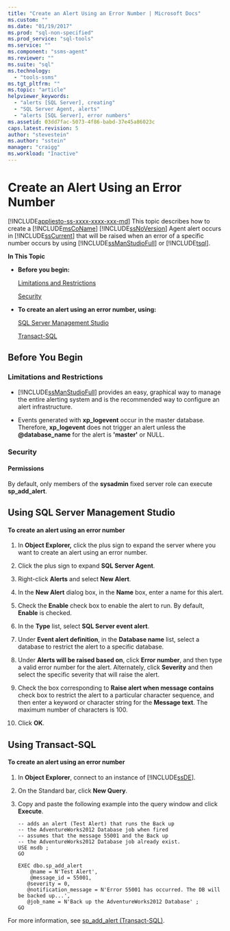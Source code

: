 ```yaml
---
title: "Create an Alert Using an Error Number | Microsoft Docs"
ms.custom: ""
ms.date: "01/19/2017"
ms.prod: "sql-non-specified"
ms.prod_service: "sql-tools"
ms.service: ""
ms.component: "ssms-agent"
ms.reviewer: ""
ms.suite: "sql"
ms.technology: 
  - "tools-ssms"
ms.tgt_pltfrm: ""
ms.topic: "article"
helpviewer_keywords: 
  - "alerts [SQL Server], creating"
  - "SQL Server Agent, alerts"
  - "alerts [SQL Server], error numbers"
ms.assetid: 03dd7fac-5073-4f86-babd-37e45a86023c
caps.latest.revision: 5
author: "stevestein"
ms.author: "sstein"
manager: "craigg"
ms.workload: "Inactive"
---
```

# Create an Alert Using an Error Number
[!INCLUDE[appliesto-ss-xxxx-xxxx-xxx-md](../../includes/appliesto-ss-xxxx-xxxx-xxx-md.md)]
This topic describes how to create a [!INCLUDE[msCoName](../../includes/msconame_md.md)] [!INCLUDE[ssNoVersion](../../includes/ssnoversion_md.md)] Agent alert occurs in [!INCLUDE[ssCurrent](../../includes/sscurrent_md.md)] that will be raised when an error of a specific number occurs by using [!INCLUDE[ssManStudioFull](../../includes/ssmanstudiofull_md.md)] or [!INCLUDE[tsql](../../includes/tsql_md.md)].  
  
**In This Topic**  
  
-   **Before you begin:**  
  
    [Limitations and Restrictions](#Restrictions)  
  
    [Security](#Security)  
  
-   **To create an alert using an error number, using:**  
  
    [SQL Server Management Studio](#SSMSProcedure)  
  
    [Transact-SQL](#TsqlProcedure)  
  
## <a name="BeforeYouBegin"></a>Before You Begin  
  
### <a name="Restrictions"></a>Limitations and Restrictions  
  
-   [!INCLUDE[ssManStudioFull](../../includes/ssmanstudiofull_md.md)] provides an easy, graphical way to manage the entire alerting system and is the recommended way to configure an alert infrastructure.  
  
-   Events generated with **xp_logevent** occur in the master database. Therefore, **xp_logevent** does not trigger an alert unless the **@database_name** for the alert is **'master'** or NULL.  
  
### <a name="Security"></a>Security  
  
#### <a name="Permissions"></a>Permissions  
By default, only members of the **sysadmin** fixed server role can execute **sp_add_alert**.  
  
## <a name="SSMSProcedure"></a>Using SQL Server Management Studio  
  
#### To create an alert using an error number  
  
1.  In **Object Explorer,** click the plus sign to expand the server where you want to create an alert using an error number.  
  
2.  Click the plus sign to expand **SQL Server Agent**.  
  
3.  Right-click **Alerts** and select **New Alert**.  
  
4.  In the **New Alert** dialog box, in the **Name** box, enter a name for this alert.  
  
5.  Check the **Enable** check box to enable the alert to run. By default, **Enable** is checked.  
  
6.  In the **Type** list, select **SQL Server event alert**.  
  
7.  Under **Event alert definition**, in the **Database name** list, select a database to restrict the alert to a specific database.  
  
8.  Under **Alerts will be raised based on**, click **Error number**, and then type a valid error number for the alert. Alternately, click **Severity** and then select the specific severity that will raise the alert.  
  
9. Check the box corresponding to **Raise alert when message contains** check box to restrict the alert to a particular character sequence, and then enter a keyword or character string for the **Message text**. The maximum number of characters is 100.  
  
10. Click **OK**.  
  
## <a name="TsqlProcedure"></a>Using Transact-SQL  
  
#### To create an alert using an error number  
  
1.  In **Object Explorer**, connect to an instance of [!INCLUDE[ssDE](../../includes/ssde_md.md)].  
  
2.  On the Standard bar, click **New Query**.  
  
3.  Copy and paste the following example into the query window and click **Execute**.  
  
    ```  
    -- adds an alert (Test Alert) that runs the Back up
    -- the AdventureWorks2012 Database job when fired   
    -- assumes that the message 55001 and the Back up
    -- the AdventureWorks2012 Database job already exist.  
    USE msdb ;  
    GO  
  
    EXEC dbo.sp_add_alert  
        @name = N'Test Alert',  
        @message_id = 55001,   
       @severity = 0,   
       @notification_message = N'Error 55001 has occurred. The DB will be backed up...',   
       @job_name = N'Back up the AdventureWorks2012 Database' ;  
    GO  
    ```  
  
For more information, see [sp_add_alert (Transact-SQL)](http://msdn.microsoft.com/en-us/d9b41853-e22d-4813-a79f-57efb4511f09).  
  
